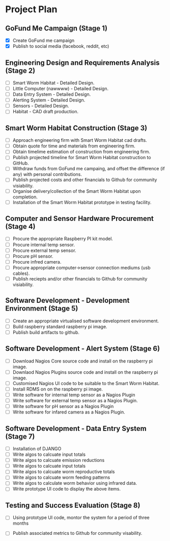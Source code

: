 # Project Plan

## GoFund Me Campaign (Stage 1) 

- [x] Create GoFund me campaign
- [x] Publish to social media (facebook, reddit, etc)

## Engineering Design and Requirements Analysis (Stage 2) 

- [ ] Smart Worm Habitat - Detailed Design.
- [ ] Little Computer (nawwww) - Detailed Design.
- [ ] Data Entry System - Detailed Design.
- [ ] Alerting System - Detailed Design.
- [ ] Sensors - Detailed Design.
- [ ] Habitat - CAD draft production.

## Smart Worm Habitat Construction (Stage 3)
 
 - [ ] Approach engineering firm with Smart Worm Habitat cad drafts. 
 - [ ] Obtain quote for time and materials from engineering firm.
 - [ ] Obtain timelime estimation of construction from engineering firm.
 - [ ] Publish projected timeline for Smart Worm Habitat construction to GitHub.
 - [ ] Withdraw funds from GoFund me campaing, and offset the difference (if any) with personal contributions.
 - [ ] Publish projected costs and other financials to Github for community visiability.
 - [ ] Organise delivery/collection of the Smart Worm Habitat upon completion. 
 - [ ] Installation of the Smart Worm Habitat prototype in testing facility.  

## Computer and Sensor Hardware Procurement (Stage 4)

- [ ] Procure the appropriate Raspberry PI kit model. 
- [ ] Procure internal temp sensor.
- [ ] Procure external temp sensor.
- [ ] Procure pH sensor.
- [ ] Procure infred camera. 
- [ ] Procure appropriate computer->sensor connection mediums (usb cables).
- [ ] Publish reciepts and/or other financials to Github for community visiability.

## Software Development - Development Environment (Stage 5)

- [ ] Create an appropriate virtualised software development environment.
- [ ] Build raspberry standard raspberry pi image.
- [ ] Publish build artifacts to github.

## Software Development - Alert System (Stage 6)

- [ ] Download Nagios Core source code and install on the raspberry pi image.
- [ ] Downlaod Nagios Plugins source code and install on the raspberry pi image.
- [ ] Customised Nagios UI code to be suitable to the Smart Worm Habitat.
- [ ] Install RDMS on on the raspberry pi image.
- [ ] Write software for internal temp sensor as a Nagios Plugin
- [ ] Write software for external temp sensor as a Nagios Plugin.
- [ ] Write software for pH sensor as a Nagios Plugin
- [ ] Write software for infared camera as a Nagios Plugin. 

## Software Development - Data Entry System (Stage 7)

- [ ] Installation of DJANGO
- [ ] Write algos to calcuate input totals
- [ ] Write algos to calcuate emission reductions
- [ ] Write algos to calcuate input totals
- [ ] Write algos to calcuate worm reproductive totals
- [ ] Write algos to calcuate worm feeding patterns
- [ ] Write algos to calculate worm behavior using infrared data.
- [ ] Write prototype UI code to display the above items.

## Testing and Success Evaluation (Stage 8)

- [ ] Using prototype UI code, montor the system for a period of three months
- [ ] Publish associated metrics to Github for community visability.

